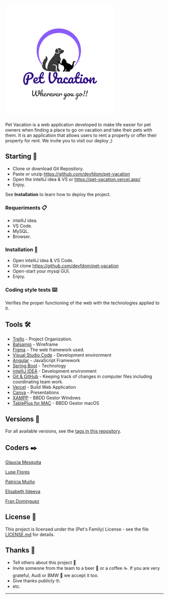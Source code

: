 # <img src="src/main/resources/static/img/logo.png" width="348">

Pet Vacation is a web application developed to make life easier for pet owners when finding a place to go on vacation and take their pets with them.
It is an application that allows users to rent a property or offer their property for rent.
We invite you to visit our deploy ;)


## Starting 🚀

- Clone or download Git Repository.
- Paste or unzip https://github.com/devfdom/pet-vacation
- Open the intelliJ idea & VS or https://pet-vacation.vercel.app/
- Enjoy.

See **Installation** to learn how to deploy the project.


### Requeriments 📋

- intelliJ idea.
- VS Code.
- MySQL.
- Browser.

### Installation 🔧

- Open intelliJ idea & VS Code.
- Git clone https://github.com/devfdom/pet-vacation
- Open-start your mysql GUI.
- Enjoy.

### Coding style tests ⌨️

Verifies the proper functioning of the web with the technologies applied to it.

<!-- # ![Image text](TechEvents/src/main/resources/static/img/screenshots/trello.png) -->


## Tools 🛠️


* [Trello](https://trello.com/b/LAXZpvTz/123-coders) - Project Organization.
* [Balsamiq](https://balsamiq.cloud/s5tauor/p75s6vf/rDB97) - Wireframe
* [Figma](https://www.figma.com/file/uDFYrQYkMYordGhM3zFO60/Wheel-of-doom) - The web framework used.
* [Visual Studio Code](https://code.visualstudio.com/) - Development environment
* [Angular](https://angular.io/) - JavaScript Framework
* [Spring Boot](https://spring.io/projects/spring-boot) - Technology
* [intelliJ IDEA](https://www.jetbrains.com/es-es/idea/) - Development environment
* [Git & GitHub](https://github.com) - Keeping track of changes in computer files including coordinating team work.
* [Vercel](https://vercel.com/) - Build Web Application
* [Canva](https://www.canva.com/) - Presentations
* [XAMPP](https://www.apachefriends.org/es/index.html) - BBDD Gestor Windows
* [TablePlus for MAC](https://tableplus.com/) - BBDD Gestor macOS


## Versions 📌


For all available versions, see the [tags in this repository](https://github.com/devfdom/pet-vacation).

## Coders ✒️

[Glaucia Mesquita](https://github.com/Glauciagmm)

[Lupe Flores](https://github.com/Lupe13)

[Patricia Muiño](https://github.com/PMuin)

[Elisabeth Ildeeva](https://github.com/ElisabethIld)

[Fran Domínguez](https://github.com/devFdom)

## License 📄

This project is licensed under the (Pet's Family) License - see the file [LICENSE.md](LICENSE.md) for details.

## Thanks 🎁

* Tell others about this project 📢
* Invite someone from the team to a beer 🍺 or a coffee ☕. If you are very grateful, Audi or BMW 🚗 we accept it too.
* Give thanks publicly 🤓.
* etc.



---
